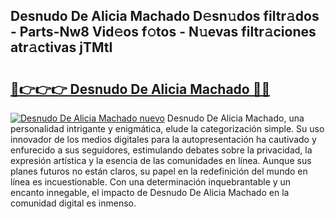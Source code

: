 ## Desnudo De Alicia Machado D𝚎sn𝚞dos filtr𝚊dos - Parts-Nw8 Vid𝚎os f𝚘tos - N𝚞evas filtr𝚊ciones atr𝚊ctivas jTMtI

# <h2><a href="http://mb4tutx.tromn.icu/?c=Desnudo+De+Alicia+Machado">🔗👉👉👉 Desnudo De Alicia Machado 🔗🔗</a></h2>

[![Desnudo De Alicia Machado nuevo](https://i.imgur.com/pEAQMta.gif)](http://mb4tutx.tromn.icu/?c=Desnudo+De+Alicia+Machado)
Desnudo De Alicia Machado, una personalidad intrigante y enigmática, elude la categorización simple. Su uso innovador de los medios digitales para la autopresentación ha cautivado y enfurecido a sus seguidores, estimulando debates sobre la privacidad, la expresión artística y la esencia de las comunidades en línea. Aunque sus planes futuros no están claros, su papel en la redefinición del mundo en línea es incuestionable. Con una determinación inquebrantable y un encanto innegable, el impacto de Desnudo De Alicia Machado en la comunidad digital es inmenso.
